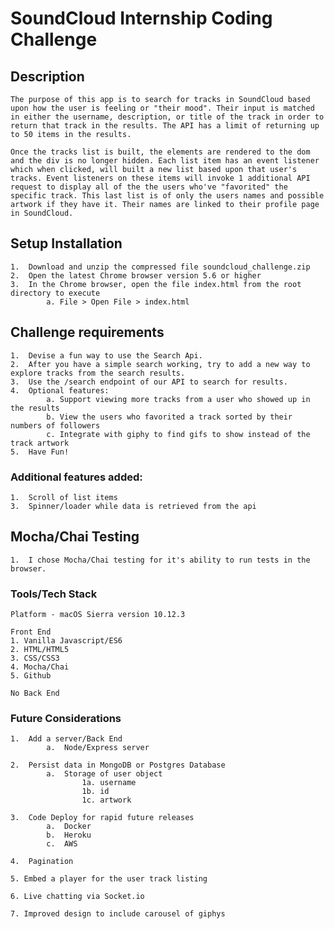 # SoundCloud Internship Coding Challenge

## Description
	The purpose of this app is to search for tracks in SoundCloud based upon how the user is feeling or "their mood". Their input is matched in either the username, description, or title of the track in order to return that track in the results. The API has a limit of returning up to 50 items in the results. 

	Once the tracks list is built, the elements are rendered to the dom and the div is no longer hidden. Each list item has an event listener which when clicked, will built a new list based upon that user's tracks. Event listeners on these items will invoke 1 additional API request to display all of the the users who've "favorited" the specific track. This last list is of only the users names and possible artwork if they have it. Their names are linked to their profile page in SoundCloud. 

## Setup Installation

	1.	Download and unzip the compressed file soundcloud_challenge.zip 
	2.	Open the latest Chrome browser version 5.6 or higher
	3.	In the Chrome browser, open the file index.html from the root directory to execute
			a. File > Open File > index.html

## Challenge requirements

	1.	Devise a fun way to use the Search Api. 
	2.	After you have a simple search working, try to add a new way to explore tracks from the search results.
	3.	Use the /search endpoint of our API to search for results.
	4.	Optional features: 
			a. Support viewing more tracks from a user who showed up in the results
			b. View the users who favorited a track sorted by their numbers of followers
			c. Integrate with giphy to find gifs to show instead of the track artwork
	5.	Have Fun!

### Additional features added:
	1.	Scroll of list items
	3.	Spinner/loader while data is retrieved from the api

## Mocha/Chai Testing 
	1.	I chose Mocha/Chai testing for it's ability to run tests in the browser.

### Tools/Tech Stack
	
	Platform - macOS Sierra version 10.12.3

	Front End
	1. Vanilla Javascript/ES6
	2. HTML/HTML5
	3. CSS/CSS3
	4. Mocha/Chai
	5. Github

	No Back End

###	Future Considerations 
	1.	Add a server/Back End
			a.	Node/Express server

	2.	Persist data in MongoDB or Postgres Database
			a.	Storage of user object
					1a.	username
					1b.	id
					1c. artwork

	3.	Code Deploy for rapid future releases
			a.	Docker
			b.	Heroku
			c.	AWS

	4.	Pagination

	5. Embed a player for the user track listing

	6. Live chatting via Socket.io

	7. Improved design to include carousel of giphys
